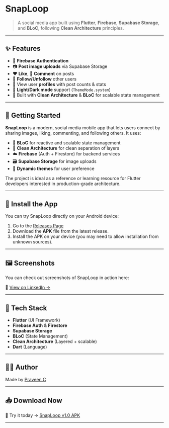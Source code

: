 # SnapLoop

> A social media app built using **Flutter**, **Firebase**, **Supabase Storage**, and **BLoC**, following **Clean Architecture** principles.

---

## ✨ Features

- 🔐 **Firebase Authentication**
- 📷 **Post image uploads** via Supabase Storage
- ❤️ **Like**, 💬 **Comment** on posts
- 👥 **Follow/Unfollow** other users
- 👤 View user **profiles** with post counts & stats
- 🌙 **Light/Dark mode** support (`ThemeMode.system`)
- 🧱 Built with **Clean Architecture** & **BLoC** for scalable state management

---

## 🚀 Getting Started

**SnapLoop** is a modern, social media mobile app that lets users connect by sharing images, liking, commenting, and following others. It uses:

- 🧠 **BLoC** for reactive and scalable state management  
- 🔧 **Clean Architecture** for clean separation of layers  
- ☁️ **Firebase** (Auth + Firestore) for backend services  
- 🗃️ **Supabase Storage** for image uploads  
- 🎨 **Dynamic themes** for user preference  

The project is ideal as a reference or learning resource for Flutter developers interested in production-grade architecture.

---

## 📲 Install the App

You can try SnapLoop directly on your Android device:

1. Go to the [Releases Page](https://github.com/praveen0075/snaploop_/releases/tag/v1.0)
2. Download the **APK** file from the latest release.
3. Install the APK on your device (you may need to allow installation from unknown sources).

---

## 🖼️ Screenshots

You can check out screenshots of SnapLoop in action here:

🔗 [View on LinkedIn →](https://www.linkedin.com/posts/praveen-c-b2665b2a1_flutter-flutterdev-firebase-activity-7347224777708773376-8W6M?utm_source=share&utm_medium=member_desktop&rcm=ACoAAEjjvY4Bwf4-N8LgYo6_94Y_oMmJUzr4pwY)

---

## 🔧 Tech Stack

- **Flutter** (UI Framework)
- **Firebase Auth** & **Firestore**
- **Supabase Storage**
- **BLoC** (State Management)
- **Clean Architecture** (Layered + scalable)
- **Dart** (Language)

---

## 👨‍💻 Author

Made by [Praveen C](https://www.linkedin.com/in/praveen-c-b2665b2a1/)

---

## 📥 Download Now

🎉 Try it today → [SnapLoop v1.0 APK](https://github.com/praveen0075/snaploop_/releases/tag/v1.0)

---



